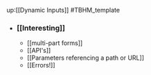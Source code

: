 up:[[Dynamic Inputs]]
#TBHM_template 

- ### [[Interesting]]
	- [[multi-part forms]]
	- [[API's]]
	- [[Parameters referencing a path or URL]]
	- [[Errors!]]